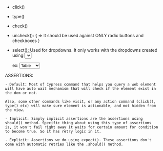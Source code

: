 - click()
- type()
- check()
- uncheck(): {
		=> It should be used against ONLY radio buttons and checkboxes
		}

- select(): Used for dropdowns. It only works with the dropdowns created using <select> tag

	ex:
	<select>
		<option>Table</option>
		<option>Laptop</option>
		<option>Cable</option>
		<option>Monitor</option>
	</select>



ASSERTIONS:

	- Default: Most of Cypress command that helps you query a web element will have auto wait mechanism that will check if the element exist in the dom or not.

	Also, some other commands like visit, or any action command (click(), type() etc) will make sure element is actionable, and not hidden from the view.

	- Implicit: Simply implicit assertions are the assertions using should() method. Specific thing about using this type of assertions is, it won't fail right away it waits for certain amount for condition to become true. So it has retry logic in it.

	- Explicit: Assertions we do using expect(). These assertions don't come with automatic retries like the .should() method.
